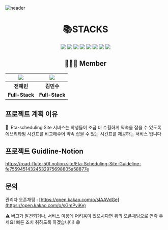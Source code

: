 ![header](https://capsule-render.vercel.app/api?type=Waving&color=auto&height=300&section=header&text=Eta%20Scheduling&fontSize=90)
<div align=center><h1>📚STACKS</h1></div>
<div align=center> 
  <img src="https://img.shields.io/badge/java-007396?style=for-the-badge&logo=java&logoColor=white">
  <img src="https://img.shields.io/badge/html5-E34F26?style=for-the-badge&logo=html5&logoColor=white">
  <img src="https://img.shields.io/badge/javascript-F7DF1E?style=for-the-badge&logo=javascript&logoColor=black">
  <img src="https://img.shields.io/badge/node.js-339933?style=for-the-badge&logo=Node.js&logoColor=white">
  <img src="https://img.shields.io/badge/react-61DAFB?style=for-the-badge&logo=react&logoColor=black"> 
  <img src="https://img.shields.io/badge/jquery-0769AD?style=for-the-badge&logo=jquery&logoColor=white">
  <img src="https://img.shields.io/badge/mysql-4479A1?style=for-the-badge&logo=mysql&logoColor=white">
  <img src="https://img.shields.io/badge/git-F05032?style=for-the-badge&logo=git&logoColor=white">
  <br>
  
## 🧑‍🤝‍🧑 Member

| ![](https://github.com/YeBeenJeon.png) | ![](https://github.com/geodo2.png) |
| :-----------------------------------: | :-----------------------------------: |
|           **전예빈**            |              **김민수**               |
|             **Full-Stack**             |            **Full-Stack**             |

</div>

## 프로젝트 계획 이유
 🌱  Eta-scheduling Site 서비스는 학생들이 조금 더 수월하게 약속을 잡을 수 있도록 에브리타임 시간표를 비교해주어 약속 잡을 수 있는 시간표를 제공하는 서비스 입니다


## 프로젝트 Guidline-Notion

https://road-flute-50f.notion.site/Eta-Scheduling-Site-Guideline-fe75594514324532975698805a58877e

## 문의

관리자 오픈채팅 : [https://open.kakao.com/o/sIAAVdGe](https://open.kakao.com/o/sGmPviKe)

⚠️ 버그가 발견되거나, 서비스 이용에 어려움이 있으시다면 위의 오픈채팅으로 연락 주세요! 빠른 조치 취하도록 하겠습니다! 😃

